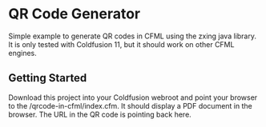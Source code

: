 # QR Code Generator

Simple example to generate QR codes in CFML using the zxing java library. It is only tested with Coldfusion 11, but it should work on other CFML engines.

## Getting Started

Download this project into your Coldfusion webroot and point your browser to the /qrcode-in-cfml/index.cfm.
It should display a PDF document in the browser. The URL in the QR code is pointing back here.

